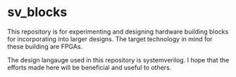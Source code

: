 # sv_blocks

This repository is for experimenting and designing hardware building blocks for incorporating into larger designs. The target technology in mind for these building are FPGAs.

The design langauge used in this repository is systemverilog. I hope that the efforts made here will be beneficial and useful to others.
